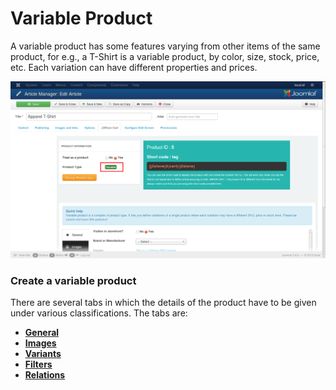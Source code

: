 # Variable Product

A variable product has some features varying from other items of the same product, for e.g., a T-Shirt is a variable product, by color, size, stock, price, etc. Each variation can have different properties and prices.

![Variable Product](./assets/images/product_variable.png)

### Create a variable product
There are several tabs in which the details of the product have to be given under various classifications. The tabs are:

* **[General](./assets/images/http://j2store.gitbooks.io/user-guide/content/variable_general.html)**
* **[Images](./assets/images/http://j2store.gitbooks.io/user-guide/content/variable_images.html)**
* **[Variants](./assets/images/http://j2store.gitbooks.io/user-guide/content/variable_variants.html)**
* **[Filters](./assets/images/http://j2store.gitbooks.io/user-guide/content/variable_filters.html)**
* **[Relations](./assets/images/http://j2store.gitbooks.io/user-guide/content/variable_relations.html)**

